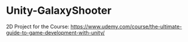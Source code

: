 # Unity-GalaxyShooter

2D Project for the Course:
https://www.udemy.com/course/the-ultimate-guide-to-game-development-with-unity/